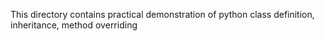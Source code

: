 This directory contains practical demonstration of python class definition,
inheritance, method overriding
